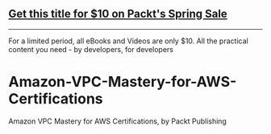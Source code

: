 ## [Get this title for $10 on Packt's Spring Sale](https://www.packt.com/V18824?utm_source=github&utm_medium=packt-github-repo&utm_campaign=spring_10_dollar_2022)
-----
For a limited period, all eBooks and Videos are only $10. All the practical content you need \- by developers, for developers

# Amazon-VPC-Mastery-for-AWS-Certifications
Amazon VPC Mastery for AWS Certifications, by Packt Publishing

